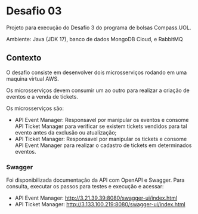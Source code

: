 # Desafio 03
Projeto para execução do Desafio 3 do programa de bolsas Compass.UOL.  
  
Ambiente: Java (JDK 17), banco de dados MongoDB Cloud, e RabbitMQ
  
## Contexto 
O desafio consiste em desenvolver dois microsserviços rodando em uma maquina virtual AWS.

Os microsserviços devem consumir um ao outro para realizar a criação de eventos e a venda de tickets.

Os microsserviços são:
- API Event Manager: Responsavel por manipular os eventos e consome API Ticket Manager para verificar se existem tickets vendidos para tal evento antes da exclusão ou atualização;
- API Ticket Manager: Responsavel por manipular os tickets e consome API Event Manager para realizar o cadastro de tickets em determinados eventos.  

### Swagger
Foi disponibilizada documentação da API com OpenAPI e Swagger. Para consulta, executar os passos para testes e execução e acessar:
- API Event Manager: http://3.21.39.39:8080/swagger-ui/index.html  
- API Ticket Manager: http://3.133.100.219:8080/swagger-ui/index.html  

